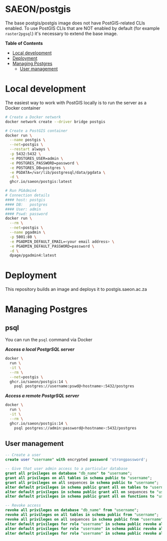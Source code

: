 # SAEON/postgis
The base postgis/postgis image does not have PostGIS-related CLIs enabled. To use PostGIS CLIs that are NOT enabled by default (for example `raster2pgsql`) it's necessary to extend the base image.

<!-- START doctoc generated TOC please keep comment here to allow auto update -->
<!-- DON'T EDIT THIS SECTION, INSTEAD RE-RUN doctoc TO UPDATE -->
**Table of Contents** 

- [Local development](#local-development)
- [Deployment](#deployment)
- [Managing Postgres](#managing-postgres)
  - [User management](#user-management)

<!-- END doctoc generated TOC please keep comment here to allow auto update -->

# Local development
The easiest way to work with PostGIS locally is to run the server as a Docker container

```sh
# Create a Docker network
docker network create --driver bridge postgis

# Create a PostGIS container
docker run \
  --name postgis \
  --net=postgis \
  --restart always \
  -p 5432:5432 \
  -e POSTGRES_USER=admin \
  -e POSTGRES_PASSWORD=password \
  -e POSTGRES_DB=postgres \
  -e PGDATA=/var/lib/postgresql/data/pgdata \
  -d \
  ghcr.io/saeon/postgis:latest

# Run PGAdmin4
# Connection details
#### host: postgis
#### DB:   postgres
#### User: admin
#### Pswd: password 
docker run \
  --rm \
  --net=postgis \
  --name pgadmin \
  -p 5001:80 \
  -e PGADMIN_DEFAULT_EMAIL=<your email address> \
  -e PGADMIN_DEFAULT_PASSWORD=password \
  -d \
  dpage/pgadmin4:latest
```

# Deployment
This repository builds an image and deploys it to postgis.saeon.ac.za

# Managing Postgres

## psql
You can run the `psql` command via Docker

**_Access a local PostgrSQL server_**
```sh
docker \
  run \
  -it \
  --rm \
  --net=postgis \
  ghcr.io/saeon/postgis:14 \
    psql postgres://username:pswd@<hostname>:5432/postgres
```

**_Access a remote PostgrSQL server_**
```sh
docker \
  run \
  -it \
  --rm \
  ghcr.io/saeon/postgis:14 \
    psql postgres://admin:password@<hostname>:5432/postgres
```

## User management
```sql
-- Create a user
create user "username" with encrypted password 'strongpassword';

-- Give that user admin access to a particular database
grant all privileges on database "db_name" to "username";
grant all privileges on all tables in schema public to "username";
grant all privileges on all sequences in schema public to "username";
alter default privileges in schema public grant all on tables to "username";
alter default privileges in schema public grant all on sequences to "username";
alter default privileges in schema public grant all on functions to "username";

-- Revoke access
revoke all privileges on database "db_name" from "username";
revoke all privileges on all tables in schema public from "username";
revoke all privileges on all sequences in schema public from "username";
alter default privileges for role "username" in schema public revoke all on tables from "username";
alter default privileges for role "username" in schema public revoke all on sequences from "username";
alter default privileges for role "username" in schema public revoke all on functions from "username";
```
